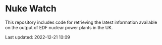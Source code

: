 # Nuke Watch

This repository includes code for retrieving the latest information available on the output of EDF nuclear power plants in the UK.

Last updated: 2022-12-21 10:09